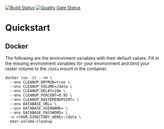 [![Build Status](https://jenkins.ossim.io/buildStatus/icon?job=omar-volume-cleanup/master)](https://jenkins.ossim.io/job/omar-volume-cleanup/master)
[![Quality Gate Status](https://sonarcloud.io/api/project_badges/measure?project=ossimlabs_omar-volume-cleanup&metric=alert_status)](https://sonarcloud.io/dashboard?id=ossimlabs_omar-volume-cleanup)

# Quickstart

## Docker
The following are the environment variables with their default values.
Fill in the missing environment variables for your environment and bind 
your raster volume to the `/data` mount in the container.
```$xslt
docker run -it --rm \
  --env CLEANUP_DRYRUN=true \
  --env CLEANUP_VOLUME=/data \
  --env CLEANUP_DELAY=10m \
  --env CLEANUP_PERCENT=0.95 \
  --env CLEANUP_RASTERENDPOINT= \
  --env DATABASE_URL= \
  --env DATABASE_USERNAME= \
  --env DATABASE_PASSWORD= \
  -v <YOUR_DIRECTORY_HERE>:/data \
  omar-volume-cleanup
```
